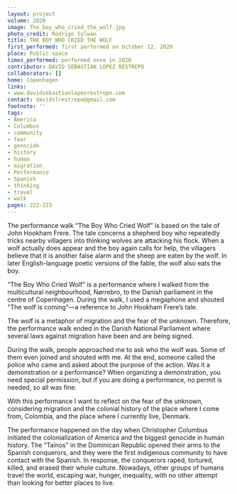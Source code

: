 ```yaml
---
layout: project
volume: 2020
image: The_boy_who_cried_the_wolf.jpg
photo_credit: Rodrigo Sylwan
title: THE BOY WHO CRIED THE WOLF
first_performed: first performed on October 12, 2020
place: Public space
times_performed: performed once in 2020
contributor: DAVID SEBASTIAN LOPEZ RESTREPO
collaborators: []
home: Copenhagen
links:
- www.davidsebastianlopezrestrepo.com
contact: davidslrestrepo@gmail.com
footnote: ''
tags:
- America
- Columbus
- community
- fear
- genocide
- history
- human
- migration
- Performance
- Spanish
- thinking
- travel
- walk
pages: 222-223
---
```

The performance walk “The Boy Who Cried Wolf” is based on the tale of John Hookham Frere. The tale concerns a shepherd boy who repeatedly tricks nearby villagers into thinking wolves are attacking his flock. When a wolf actually does appear and the boy again calls for help, the villagers believe that it is another false alarm and the sheep are eaten by the wolf. In later English-language poetic versions of the fable, the wolf also eats the boy.

“The Boy Who Cried Wolf” is a performance where I walked from the multicultural neighbourhood, Nørrebro, to the Danish parliament in the centre of Copenhagen. During the walk, I used a megaphone and shouted "The wolf is coming"—a reference to John Hookham Frere’s tale.

The wolf is a metaphor of migration and the fear of the unknown. Therefore, the performance walk ended in the Danish National Parliament where several laws against migration have been and are being signed.

During the walk, people approached me to ask who the wolf was. Some of them even joined and shouted with me. At the end, someone called the police who came and asked about the purpose of the action. Was it a demonstration or a performance? When organizing a demonstration, you need special permission, but if you are doing a performance, no permit is needed, so all was fine.

With this performance I want to reflect on the fear of the unknown, considering migration and the colonial history of the place where I come from, Colombia, and the place where I currently live, Denmark.

The performance happened on the day when Christopher Columbus initiated the colonialization of America and the biggest genocide in human history. The “Taínos” in the Dominican Republic opened their arms to the Spanish conquerors, and they were the first indigenous community to have contact with the Spanish. In response, the conquerors raped, tortured, killed, and erased their whole culture. Nowadays, other groups of humans travel the world, escaping war, hunger, inequality, with no other attempt than looking for better places to live.